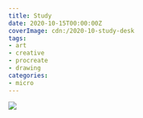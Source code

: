 ```yaml
---
title: Study
date: 2020-10-15T00:00:00Z
coverImage: cdn:/2020-10-study-desk
tags:
- art
- creative
- procreate
- drawing
categories:
- micro
---
```


![](cdn:/2020-10-study-desk?class=fw)
